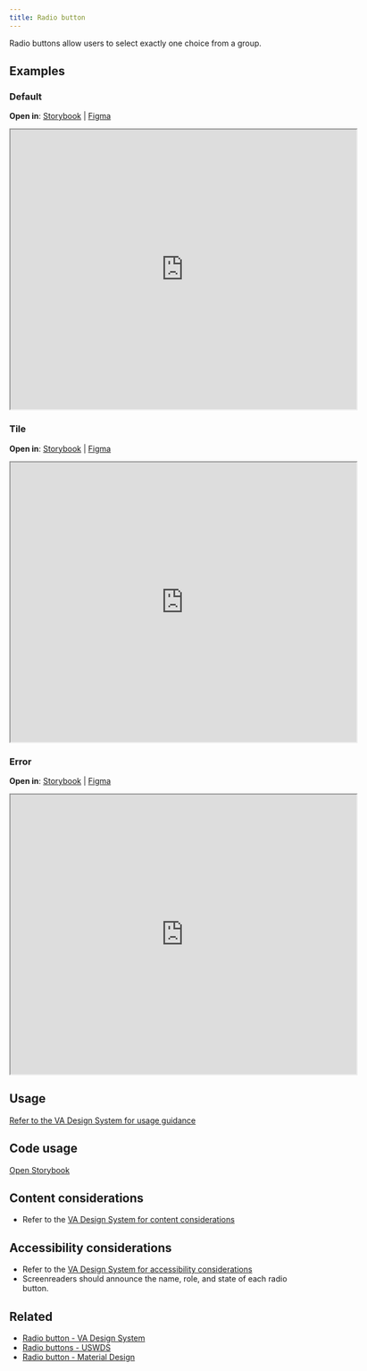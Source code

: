 ```yaml
---
title: Radio button
---
```


Radio buttons allow users to select exactly one choice from a group.

## Examples

### Default
**Open in**: [Storybook](https://department-of-veterans-affairs.github.io/va-mobile-library/?path=/docs/radio-button--default)  |   [Figma](https://www.figma.com/design/Zzt8z60hCtdEzXx2GFWghH/%F0%9F%93%90-Component-Library---Design-System---VA-Mobile?node-id=6703-12221&t=Dj0bTSPSPnEJEFCa-4)
<iframe width="620" height="500" title="Image of component in Storybook" src="https://department-of-veterans-affairs.github.io/va-mobile-library/?path=/story/radio-button--default&full=1&shortcuts=false&singleStory=true" allowfullscreen></iframe>

### Tile
**Open in**: [Storybook](https://department-of-veterans-affairs.github.io/va-mobile-library/?path=/docs/radio-button--tile)  |   [Figma](https://www.figma.com/design/Zzt8z60hCtdEzXx2GFWghH/%F0%9F%93%90-Component-Library---Design-System---VA-Mobile?node-id=6703-12221&t=Dj0bTSPSPnEJEFCa-4)
<iframe width="620" height="500" title="Image of component in Storybook" src="https://department-of-veterans-affairs.github.io/va-mobile-library/?path=/story/radio-button--tile&full=1&shortcuts=false&singleStory=true" allowfullscreen></iframe>

### Error
**Open in**: [Storybook](https://department-of-veterans-affairs.github.io/va-mobile-library/?path=/docs/radio-button--error)  |   [Figma](https://www.figma.com/design/Zzt8z60hCtdEzXx2GFWghH/%F0%9F%93%90-Component-Library---Design-System---VA-Mobile?node-id=6703-12221&t=Dj0bTSPSPnEJEFCa-4)
<iframe width="620" height="500" title="Image of component in Storybook" src="https://department-of-veterans-affairs.github.io/va-mobile-library/?path=/story/radio-button--error&full=1&shortcuts=false&singleStory=true" allowfullscreen></iframe>

## Usage
[Refer to the VA Design System for usage guidance](https://design.va.gov/components/form/radio-button)

## Code usage
[Open Storybook](https://department-of-veterans-affairs.github.io/va-mobile-library/?path=/docs/radio-button--docs)

## Content considerations
* Refer to the [VA Design System for content considerations](https://design.va.gov/components/form/radio-button#content-considerations)

## Accessibility considerations
* Refer to the [VA Design System for accessibility considerations](https://design.va.gov/components/form/radio-button#accessibility-considerations)
* Screenreaders should announce the name, role, and state of each radio button.

## Related
* [Radio button - VA Design System](https://design.va.gov/components/form/radio-button)
* [Radio buttons - USWDS](https://designsystem.digital.gov/components/radio-buttons/)
* [Radio button - Material Design](https://m3.material.io/components/radio-button/overview)